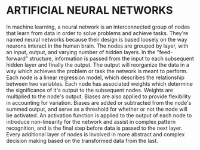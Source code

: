 # ARTIFICIAL NEURAL NETWORKS

In machine learning, a neural network is an interconnected group of nodes that learn from data in order to solve problems and achieve tasks. They're named neural networks because their design is based loosely on the way neurons interact in the human brain. The nodes are grouped by layer, with an input, output, and varying number of hidden layers. In the "feed-forward" structure, information is passed from the input to each subsequent hidden layer and finally the output. The output will reorganize the data in a way which achieves the problem or task the network is meant to perform. Each node is a linear regression model, which describes the relationship between two variables. Each node has associated weights which determine the significance of it's output to the subsequent nodes. Weights are multiplied to the node's output. Biases are also applied to provide flexibility in accounting for variation. Biases are added or subtracted from the node's summed output, and serve as a threshold for whether or not the node will be activated. An activation function is applied to the output of each node to introduce non-linearity for the network and assist in complex pattern recognition, and is the final step before data is passed to the next layer. Every additional layer of nodes is involved in more abstract and complex decision making based on the transformed data from the last.
